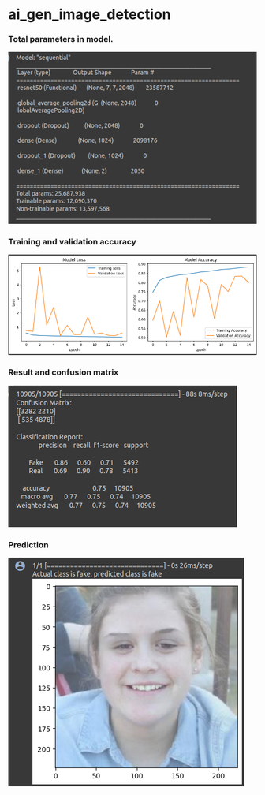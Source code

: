 # ai_gen_image_detection

### Total parameters in model.
![Screenshot](./images/1.png)

### Training and validation accuracy
![Screenshot](./images/2.png)

### Result and confusion matrix
![Screenshot](./images/3.png)

### Prediction
![Screenshot](./images/4.png)


